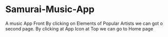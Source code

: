 # Samurai-Music-App
A music App Front
By clicking on Elements of Popular Artists we can got o second page.
By clicking at App Icon at Top we can go to Home page
